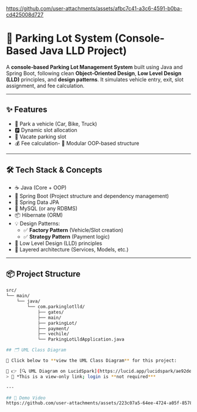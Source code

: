 

https://github.com/user-attachments/assets/afbc7c41-a3c6-4591-b0ba-cd425008d727

# 🚗 Parking Lot System (Console-Based Java LLD Project)

A **console-based Parking Lot Management System** built using Java and Spring Boot, following clean **Object-Oriented Design**, **Low Level Design (LLD)** principles, and **design patterns**. It simulates vehicle entry, exit, slot assignment, and fee calculation.

---

## ✨ Features

- 🚙 Park a vehicle (Car, Bike, Truck)
- 🅿️ Dynamic slot allocation
- 🚪 Vacate parking slot
- 💰 Fee calculation- 🧠 Modular OOP-based structure

---

## 🛠️ Tech Stack & Concepts

- ☕ Java (Core + OOP)
- 🌱 Spring Boot (Project structure and dependency management)
- 🍃 Spring Data JPA
- 🐘 MySQL (or any RDBMS)
- 📦 Hibernate (ORM)
- 💡 Design Patterns:
  - ✅ **Factory Pattern** (Vehicle/Slot creation)
  - ✅ **Strategy Pattern** (Payment logic)
- 🧱 Low Level Design (LLD) principles
- 🔄 Layered architecture (Services, Models, etc.)

---

## 📦 Project Structure

```bash
src/
└── main/
    └── java/
        └── com.parkinglotlld/
            ├── gates/
            ├── main/
            ├── parkingLot/
            ├── payment/
            ├── vechile/
            └── ParkingLotLldApplication.java

## 🗂️ UML Class Diagram

📌 Click below to **view the UML Class Diagram** for this project:

🔗 👉 [🔍 UML Diagram on LucidSpark](https://lucid.app/lucidspark/ae92de08-4bee-41e2-855e-ccadb1382477/edit?page=0_0#)  
> 🔐 *This is a view-only link; login is **not required***  

---

## 🎥 Demo Video
https://github.com/user-attachments/assets/223c07a5-64ee-4724-a05f-8578614656bd
